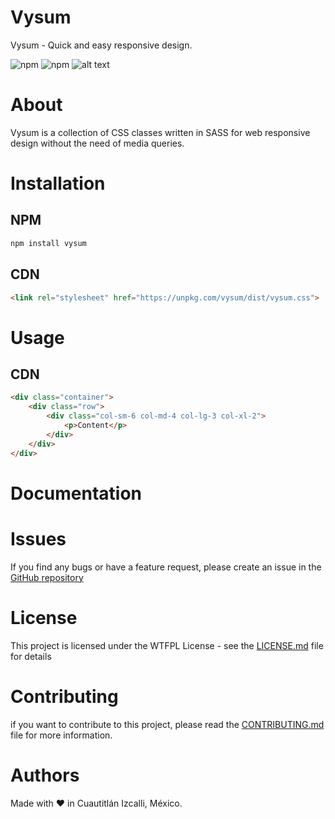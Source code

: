 # Vysum
Vysum - Quick and easy responsive design.

![npm](https://img.shields.io/npm/v/vysum)
![npm](https://img.shields.io/npm/dt/vysum)
![alt text](https://img.shields.io/github/license/zentyk/vysum "License")

# About
Vysum is a collection of CSS classes written in SASS for web responsive design without the need of media queries.

# Installation
## NPM
```bash
npm install vysum
```

## CDN
```html
<link rel="stylesheet" href="https://unpkg.com/vysum/dist/vysum.css">
```

# Usage

## CDN
```html
<div class="container">
    <div class="row">
        <div class="col-sm-6 col-md-4 col-lg-3 col-xl-2">
            <p>Content</p>
        </div>
    </div>
</div>
```

# Documentation

# Issues
If you find any bugs or have a feature request, please create an issue in the [GitHub repository]()

# License
This project is licensed under the WTFPL License - see the [LICENSE.md](LICENSE.md) file for details

# Contributing
if you want to contribute to this project, please read the [CONTRIBUTING.md](CONTRIBUTING.md) file for more information.

# Authors
Made with ❤️ in Cuautitlán Izcalli, México.